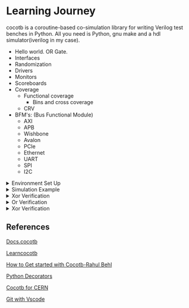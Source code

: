 # Learning Journey

cocotb is a coroutine-based co-simulation library for writing Verilog test benches in Python. All you need is Python, gnu make and a hdl simulator(iverilog in my case).

- Hello world. OR Gate.
- Interfaces
- Randomization
- Drivers
- Monitors
- Scoreboards
- Coverage
  - Functional coverage
    - Bins and cross coverage
  - CRV
- BFM's: (Bus Functional Module)
  - AXI
  - APB
  - Wishbone
  - Avalon
  - PCIe
  - Ethernet
  - UART
  - SPI
  - I2C
   
<details>
 <summary> Environment Set Up  </summary>
  
**Installing prerequisites & iverilog:**

>[Installation](https://docs.cocotb.org/en/stable/install.html)

![Screenshot from 2024-09-05 17-14-05](https://github.com/user-attachments/assets/ed9de94d-3182-42af-839b-d7b8bcde244c)
```bash
sudo apt-get install make python3 python3-pip libpython3-dev
sudo apt-get install iverilog
```
**Creating Virtual Environment:**

**Possible Error & Fix:**

![Screenshot from 2024-09-05 18-59-17](https://github.com/user-attachments/assets/d5aa1638-c72b-4ca9-85e6-fdcfec9693f0)
```bash
python3 -m venv venv
```
![image](https://github.com/user-attachments/assets/2d4dafc3-2e0f-42fb-abf3-3311c0837016)
```bash
sudo apt-get install python3-venv
python3 -m venv venv
```

>This makes sure that the global Python installation isn't corrupted.

![image](https://github.com/user-attachments/assets/5f0eafe0-bb71-47ce-9072-2bceffbd13c1)
```bash
which python3
source venv/bin/activate
```

**Installing necessary packages:**

**Possible Error & Fix: Install missing wheel package**
![image](https://github.com/user-attachments/assets/8633862b-9204-486b-930b-fc3bc513fc1b)
![image](https://github.com/user-attachments/assets/c9ae8d95-a292-487c-9a90-6471b1d133b4)
```bash
pip3 install pytest cocotb cocotb-bus cocotb-coverage
```

![image](https://github.com/user-attachments/assets/c917a725-3593-4227-bccd-9e4691d9e4f9)
```bash
pip3 install wheel
pip3 install pytest cocotb cocotb-bus cocotb-coverage
```

![image](https://github.com/user-attachments/assets/0f928a1f-a1d5-40fa-b6eb-b40ef5bfb9f1)
```bash
ls venv/lib/python3.6/site-packages/
```
> packages sucessfully installed

</details>	

<details>
 <summary> Simulation Example  </summary>

**Using Local Simulation:**

![image](https://github.com/user-attachments/assets/cf7b3c1c-6452-4ed7-a666-bd870b994cad)
```bash
make or
```

**Makefile Structure:**
![image](https://github.com/user-attachments/assets/9f66979d-dbed-441a-b7bb-8525d66a24ef)

```bash
vi Makefile

SIM ?= icarus #simulator
TOPLEVEL_LANG ?= verilog
#declaring source files
VERILOG_SOURCES += $(PWD)/../hdl/or_gate.v 
VERILOG_SOURCES += $(PWD)/wrappers/or_test.v
#define make target
or:
	rm -rf sim_build
	$(MAKE) sim MODULE=or_test TOPLEVEL=or_test #python module and verilog file
include $(shell cocotb-config --makefiles)/Makefile.sim #include cocotb Makefile, which is always declared at last as it has its own make target.

```
>To exit vim editor - : -> q! enter , for more type vimtutor on terminal


**Using Github actions:**

![image](https://github.com/user-attachments/assets/00572a2b-1709-4e64-92a0-aad3b95ba03e)

>Run or target

![image](https://github.com/user-attachments/assets/fbe83226-1ee7-4470-89ad-4f3cb81d44f3)
```bash
name: learning-cocotb
run-name: ${{ github.actor }} is learning Cocotb
on: [push]
jobs:
  verify:
    runs-on: ubuntu-latest
    timeout-minutes: 3
    steps:
      - uses: actions/checkout@v3
      - run: sudo apt install -y --no-install-recommends iverilog
      - run: pip3 install cocotb cocotb-bus
      - run: make -C tests or
      - uses: actions/upload-artifact@v3
        with:
          name: waveform
          path: tests/*.vcd
      - name: Publish Test Report
        uses: mikepenz/action-junit-report@v3
        if: always() # always run even if the previous step fails
        with:
          report_paths: '**/tests/results.xml'
```
> To run it manually use workflow_dispatch: instead of [push]

![image](https://github.com/user-attachments/assets/1291efdd-2850-4b49-9b1a-e3eb8fe52e07)

**OR-Waveform**:
![image](https://github.com/user-attachments/assets/6fa8b9ed-51c0-4926-a3dc-9e51af3787c2)
</details>	

<details>
 <summary> Xor Verification  </summary>
 
**Clone the repo locally**:
![image](https://github.com/user-attachments/assets/635dd656-adcd-4fcf-adaa-8f64e8696810)
```bash
git clone https://github.com/learn-cocotb/assignment-xor.git
cd assignment-xor/
cd tests
```
![image](https://github.com/user-attachments/assets/0340622a-2150-4be0-890b-ff2f330469e0)
```bash
vi dut_test.py
```
![image](https://github.com/user-attachments/assets/605f985f-f168-40ba-8565-156b01f3ef4c)
```bash
make
```
</details>	

<details>
 <summary> Or Verification  </summary>
 
 ![image](https://github.com/user-attachments/assets/e67df17f-c3fd-4c21-9f73-22d43ddf2671)

![image](https://github.com/user-attachments/assets/2855e13d-69aa-4ac7-86d9-fc87d23e3fb7)

![image](https://github.com/user-attachments/assets/91efa683-a501-48de-b0d8-a81468314e18)

![image](https://github.com/user-attachments/assets/c572d1e2-482e-46b2-835a-21012d57697c)

![image](https://github.com/user-attachments/assets/c2a77aaf-6252-415e-ad15-8e9fd8190bfe)

![image](https://github.com/user-attachments/assets/b167d14e-82b7-4dc6-be69-a928c52a3369)

![image](https://github.com/user-attachments/assets/3a0c657a-6b1a-40b0-89b3-f396bef4ec1b)

![image](https://github.com/user-attachments/assets/6a6ed363-c778-44b5-982f-98a041aa09ae)


![image](https://github.com/user-attachments/assets/5972a54c-213c-487e-a95e-25722e45e24b)

![image](https://github.com/user-attachments/assets/4c7b41f0-eb18-4463-b87e-3721521e06d8)

![image](https://github.com/user-attachments/assets/c114b2c6-3bdc-401d-ac03-7941aa691394)

```bash

```

</details>	

<details>
 <summary> Xor Verification  </summary>
   
![image](https://github.com/user-attachments/assets/fa44557d-85ba-4209-8804-d3ab094c1050)

![image](https://github.com/user-attachments/assets/9071da10-b554-4fd2-902f-5add412140d5)

![image](https://github.com/user-attachments/assets/32a5bd36-8b68-45d9-a5f2-829657ebc09f)

![image](https://github.com/user-attachments/assets/efd29aaf-b4e3-4658-b7db-ecf0a4635d00)

![image](https://github.com/user-attachments/assets/6b673803-3f7a-4c46-b1b1-29e62faae047)

![image](https://github.com/user-attachments/assets/cdf20c66-8e07-47ee-a56e-742f901086a6)

```bash

```
</details>	

## References 
[Docs.cocotb](https://docs.cocotb.org/en/stable/quickstart.html)

[Learncocotb](https://learncocotb.com/docs/cocotb-tutorial/)

[How to Get started with Cocotb-Rahul Behl](https://quicksilicon.in/blog/how-to-get-started-with-cocotb#heading-introduction)

[Python Decorators](https://www.youtube.com/watch?v=MYAEv3JoenI&ab_channel=howCode)

[Cocotb for CERN](https://indico.cern.ch/event/776422/attachments/1769690/2874927/cocotb_talk.pdf)

[Git with Vscode](https://www.youtube.com/watch?v=i_23KUAEtUM&pp=ygUbdnNjb2RlIGluIGxpbnV4IHdpdGggZ2l0aHVi)

